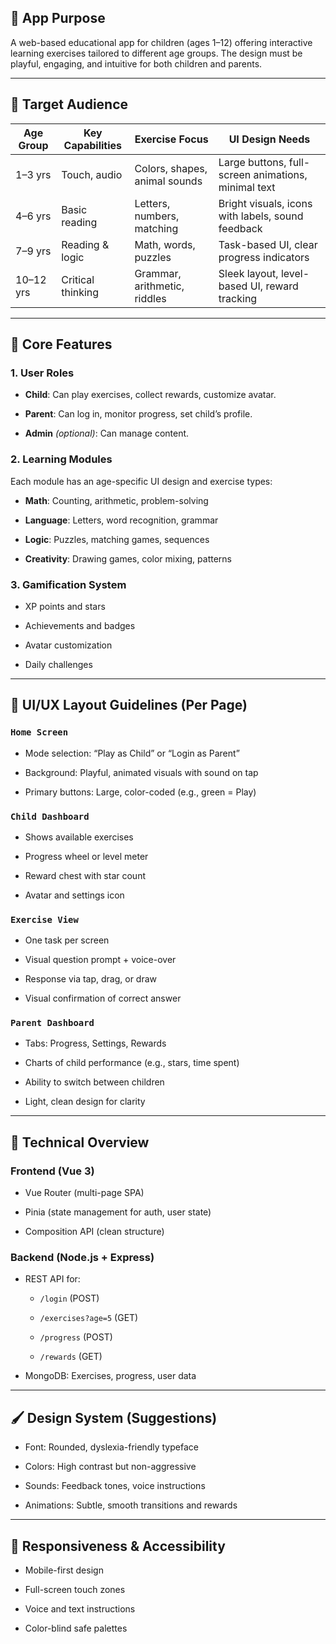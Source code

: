## 🎯 **App Purpose**

A web-based educational app for children (ages 1–12) offering interactive learning exercises tailored to different age groups. The design must be playful, engaging, and intuitive for both children and parents.

---

## 🧒 **Target Audience**

|Age Group|Key Capabilities|Exercise Focus|UI Design Needs|
|---|---|---|---|
|1–3 yrs|Touch, audio|Colors, shapes, animal sounds|Large buttons, full-screen animations, minimal text|
|4–6 yrs|Basic reading|Letters, numbers, matching|Bright visuals, icons with labels, sound feedback|
|7–9 yrs|Reading & logic|Math, words, puzzles|Task-based UI, clear progress indicators|
|10–12 yrs|Critical thinking|Grammar, arithmetic, riddles|Sleek layout, level-based UI, reward tracking|

---

## 🧩 **Core Features**

### 1. **User Roles**

- **Child**: Can play exercises, collect rewards, customize avatar.
    
- **Parent**: Can log in, monitor progress, set child’s profile.
    
- **Admin** _(optional)_: Can manage content.
    

### 2. **Learning Modules**

Each module has an age-specific UI design and exercise types:

- **Math**: Counting, arithmetic, problem-solving
    
- **Language**: Letters, word recognition, grammar
    
- **Logic**: Puzzles, matching games, sequences
    
- **Creativity**: Drawing games, color mixing, patterns
    

### 3. **Gamification System**

- XP points and stars
    
- Achievements and badges
    
- Avatar customization
    
- Daily challenges
    

---

## 🧱 **UI/UX Layout Guidelines (Per Page)**

### `Home Screen`

- Mode selection: “Play as Child” or “Login as Parent”
    
- Background: Playful, animated visuals with sound on tap
    
- Primary buttons: Large, color-coded (e.g., green = Play)
    

### `Child Dashboard`

- Shows available exercises
    
- Progress wheel or level meter
    
- Reward chest with star count
    
- Avatar and settings icon
    

### `Exercise View`

- One task per screen
    
- Visual question prompt + voice-over
    
- Response via tap, drag, or draw
    
- Visual confirmation of correct answer
    

### `Parent Dashboard`

- Tabs: Progress, Settings, Rewards
    
- Charts of child performance (e.g., stars, time spent)
    
- Ability to switch between children
    
- Light, clean design for clarity
    

---

## 🔌 **Technical Overview**

### Frontend (Vue 3)

- Vue Router (multi-page SPA)
    
- Pinia (state management for auth, user state)
    
- Composition API (clean structure)
    

### Backend (Node.js + Express)

- REST API for:
    
    - `/login` (POST)
        
    - `/exercises?age=5` (GET)
        
    - `/progress` (POST)
        
    - `/rewards` (GET)
        
- MongoDB: Exercises, progress, user data
    

---

## 🖌️ **Design System (Suggestions)**

- Font: Rounded, dyslexia-friendly typeface
    
- Colors: High contrast but non-aggressive
    
- Sounds: Feedback tones, voice instructions
    
- Animations: Subtle, smooth transitions and rewards
    

---

## 📱 **Responsiveness & Accessibility**

- Mobile-first design
    
- Full-screen touch zones
    
- Voice and text instructions
    
- Color-blind safe palettes
